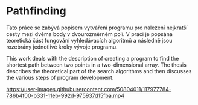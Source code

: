 # Pathfinding

Tato práce se zabývá popisem vytváření programu pro nalezení nejkratší cesty mezi dvěma body v dvourozměrném poli. V práci je popsána teoretická část fungování vyhledávacích algoritmů a následně jsou rozebrány jednotlivé kroky vývoje programu.

This work deals with the description of creating a program to find the shortest path between two points in a two-dimensional array. The thesis describes the theoretical part of the search algorithms and then discusses the various steps of program development.


https://user-images.githubusercontent.com/50804011/117977784-786b4f00-b331-11eb-992d-975937d15fba.mp4


